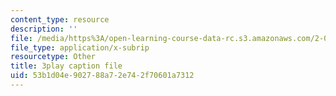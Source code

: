 ```yaml
---
content_type: resource
description: ''
file: /media/https%3A/open-learning-course-data-rc.s3.amazonaws.com/2-003sc-engineering-dynamics-fall-2011/53b1d04e902788a72e742f70601a7312_tm51lwadMOc.srt
file_type: application/x-subrip
resourcetype: Other
title: 3play caption file
uid: 53b1d04e-9027-88a7-2e74-2f70601a7312
---
```


